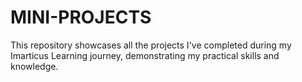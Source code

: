 # MINI-PROJECTS
This repository showcases all the projects I've completed during my Imarticus Learning journey, demonstrating my practical skills and knowledge.
